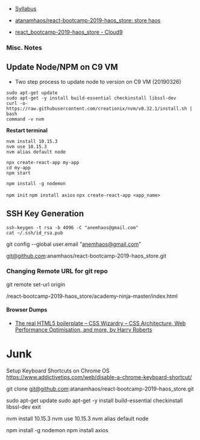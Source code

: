 * [Syllabus](https://onedrive.live.com/view.aspx?resid=239C684D9B08E8F0!868&ithint=file%2cdocx&app=Word&authkey=!AP_hGlehGsmG5G8)

* [atanamhaos/react-bootcamp-2019-haos_store: store haos](https://github.com/atanamhaos/react-bootcamp-2019-haos_store)
* [react_bootcamp-2019-haos_store - Cloud9](https://ide.c9.io/benjaminhaos/react_bootcamp-2019-haos_store-r2)


### Misc. Notes

## Update Node/NPM on C9 VM

* Two step process to update node to version on C9 VM (20190326)

```
sudo apt-get update
sudo apt-get -y install build-essential checkinstall libssl-dev
curl -o- https://raw.githubusercontent.com/creationix/nvm/v0.32.1/install.sh | bash
command -v nvm
```
**Restart terminal**

```
nvm install 10.15.3
nvm use 10.15.3
nvm alias default node
```

```
npx create-react-app my-app
cd my-app
npm start
```

```
npm install -g nodemon
```


`npm init`
`npm install axios`
`npx create-react-app <app_name>`


## SSH Key Generation

```
ssh-keygen -t rsa -b 4096 -C "anemhaos@gmail.com"
cat ~/.ssh/id_rsa.pub
```
git config --global user.email "anemhaos@gmail.com"

git@github.com:anamhaos/react-bootcamp-2019-haos_store.git

### Changing Remote URL for git repo

git remote set-url origin <url>

/react-bootcamp-2019-haos_store/academy-ninja-master/index.html

#### Browser Dumps

* [The real HTML5 boilerplate – CSS Wizardry – CSS Architecture, Web Performance Optimisation, and more, by Harry Roberts](https://csswizardry.com/2011/01/the-real-html5-boilerplate/)

# Junk

Setup Keyboard Shortcuts on Chrome OS 
https://www.addictivetips.com/web/disable-a-chrome-keyboard-shortcut/

git clone git@github.com:atanamhaos/react-bootcamp-2019-haos_store.git

sudo apt-get update
sudo apt-get -y install build-essential checkinstall libssl-dev
exit

nvm install 10.15.3
nvm use 10.15.3
nvm alias default node

npm install -g nodemon
npm install axios


